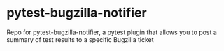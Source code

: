 # pytest-bugzilla-notifier
Repo for pytest-bugzilla-notifier, a pytest plugin that allows you to post a summary of test results to a specific Bugzilla ticket
